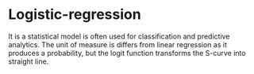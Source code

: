 # Logistic-regression
It is a statistical model  is often used for classification and predictive analytics. The unit of measure is differs from linear regression as it produces a probability,  but the logit function transforms the S-curve into straight line.
